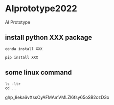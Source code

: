 # AIprototype2022
AI Prototype


## install python XXX package

``` conda install XXX ```

``` pip install XXX ```

## some linux command

    ls -ltr
    cd ..
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
